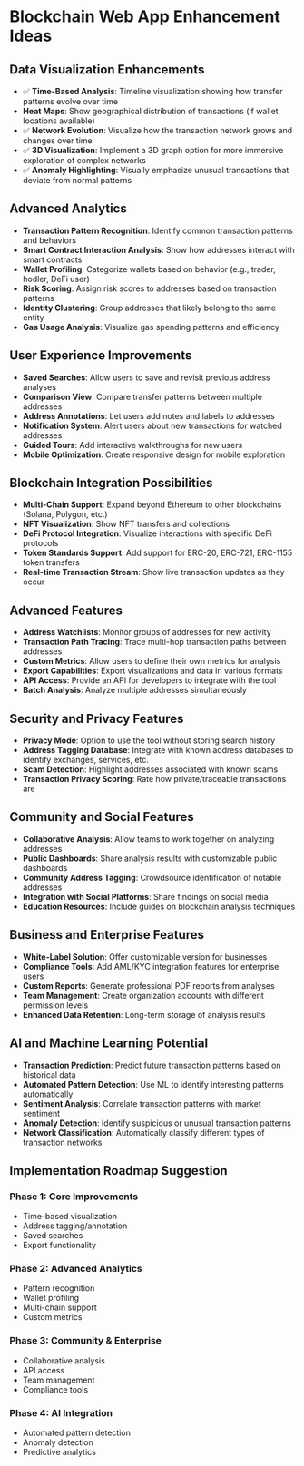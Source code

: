 # Blockchain Web App Enhancement Ideas

## Data Visualization Enhancements

- ✅ **Time-Based Analysis**: Timeline visualization showing how transfer patterns evolve over time
- **Heat Maps**: Show geographical distribution of transactions (if wallet locations available)
- ✅ **Network Evolution**: Visualize how the transaction network grows and changes over time
- ✅ **3D Visualization**: Implement a 3D graph option for more immersive exploration of complex networks
- ✅ **Anomaly Highlighting**: Visually emphasize unusual transactions that deviate from normal patterns

## Advanced Analytics

- **Transaction Pattern Recognition**: Identify common transaction patterns and behaviors
- **Smart Contract Interaction Analysis**: Show how addresses interact with smart contracts
- **Wallet Profiling**: Categorize wallets based on behavior (e.g., trader, hodler, DeFi user)
- **Risk Scoring**: Assign risk scores to addresses based on transaction patterns
- **Identity Clustering**: Group addresses that likely belong to the same entity
- **Gas Usage Analysis**: Visualize gas spending patterns and efficiency

## User Experience Improvements

- **Saved Searches**: Allow users to save and revisit previous address analyses
- **Comparison View**: Compare transfer patterns between multiple addresses
- **Address Annotations**: Let users add notes and labels to addresses
- **Notification System**: Alert users about new transactions for watched addresses
- **Guided Tours**: Add interactive walkthroughs for new users
- **Mobile Optimization**: Create responsive design for mobile exploration

## Blockchain Integration Possibilities

- **Multi-Chain Support**: Expand beyond Ethereum to other blockchains (Solana, Polygon, etc.)
- **NFT Visualization**: Show NFT transfers and collections
- **DeFi Protocol Integration**: Visualize interactions with specific DeFi protocols
- **Token Standards Support**: Add support for ERC-20, ERC-721, ERC-1155 token transfers
- **Real-time Transaction Stream**: Show live transaction updates as they occur

## Advanced Features

- **Address Watchlists**: Monitor groups of addresses for new activity
- **Transaction Path Tracing**: Trace multi-hop transaction paths between addresses
- **Custom Metrics**: Allow users to define their own metrics for analysis
- **Export Capabilities**: Export visualizations and data in various formats
- **API Access**: Provide an API for developers to integrate with the tool
- **Batch Analysis**: Analyze multiple addresses simultaneously

## Security and Privacy Features

- **Privacy Mode**: Option to use the tool without storing search history
- **Address Tagging Database**: Integrate with known address databases to identify exchanges, services, etc.
- **Scam Detection**: Highlight addresses associated with known scams
- **Transaction Privacy Scoring**: Rate how private/traceable transactions are

## Community and Social Features

- **Collaborative Analysis**: Allow teams to work together on analyzing addresses
- **Public Dashboards**: Share analysis results with customizable public dashboards
- **Community Address Tagging**: Crowdsource identification of notable addresses
- **Integration with Social Platforms**: Share findings on social media
- **Education Resources**: Include guides on blockchain analysis techniques

## Business and Enterprise Features

- **White-Label Solution**: Offer customizable version for businesses
- **Compliance Tools**: Add AML/KYC integration features for enterprise users
- **Custom Reports**: Generate professional PDF reports from analyses
- **Team Management**: Create organization accounts with different permission levels
- **Enhanced Data Retention**: Long-term storage of analysis results

## AI and Machine Learning Potential

- **Transaction Prediction**: Predict future transaction patterns based on historical data
- **Automated Pattern Detection**: Use ML to identify interesting patterns automatically
- **Sentiment Analysis**: Correlate transaction patterns with market sentiment
- **Anomaly Detection**: Identify suspicious or unusual transaction patterns
- **Network Classification**: Automatically classify different types of transaction networks

## Implementation Roadmap Suggestion

### Phase 1: Core Improvements
- Time-based visualization
- Address tagging/annotation
- Saved searches
- Export functionality

### Phase 2: Advanced Analytics
- Pattern recognition
- Wallet profiling
- Multi-chain support
- Custom metrics

### Phase 3: Community & Enterprise
- Collaborative analysis
- API access
- Team management
- Compliance tools

### Phase 4: AI Integration
- Automated pattern detection
- Anomaly detection
- Predictive analytics